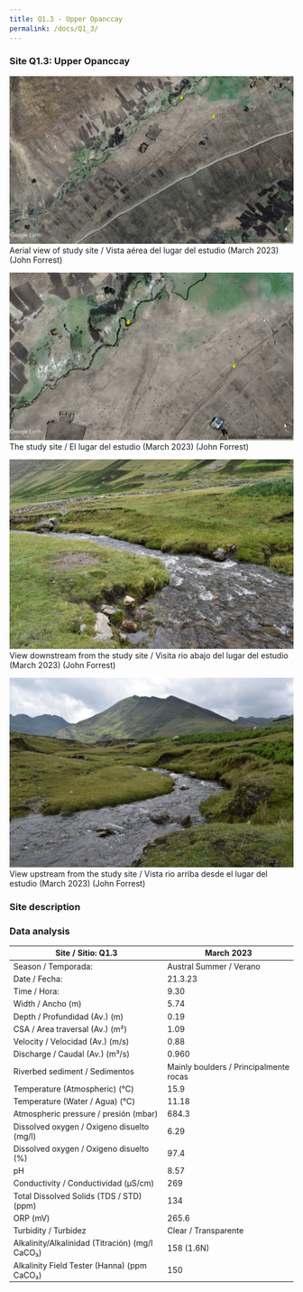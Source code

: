 ```yaml
---
title: Q1.3 - Upper Opanccay
permalink: /docs/Q1_3/
---
```



### Site Q1.3: Upper Opanccay

![Q1.3](/assets/sites/Q1.3.jpg)
Aerial view of study site / Vista aérea del lugar del estudio (March 2023) (John Forrest)


![Q1.3site](/assets/sites/Q1.3site.jpg)
The study site / El lugar del estudio (March 2023) (John Forrest)


![Q1.3downstream](/assets/sites/Q1.3downstream.jpg)
View downstream from the study site / Visita rio abajo del lugar del estudio (March 2023) (John Forrest)


![Q1.3upstream](/assets/sites/Q1.3upstream.jpg)
View upstream from the study site / Vista rio arriba desde el lugar del estudio (March 2023) (John Forrest)


### Site description

### Data analysis

|     Site / Sitio: Q1.3                                   |     March 2023                                |
|----------------------------------------------------------|-----------------------------------------------|
|     Season / Temporada:                                  |     Austral Summer / Verano                   |
|     Date / Fecha:                                        |     21.3.23                                   |
|     Time / Hora:                                         |     9.30                                      |
|     Width / Ancho (m)                                    |     5.74                                      |
|     Depth / Profundidad (Av.) (m)                        |     0.19                                      |
|     CSA / Area traversal (Av.) (m²)                      |     1.09                                      |
|     Velocity / Velocidad  (Av.) (m/s)                    |     0.88                                      |
|     Discharge / Caudal (Av.) (m³/s)                      |     0.960                                     |
|     Riverbed sediment / Sedimentos                       |     Mainly boulders / Principalmente rocas    |
|     Temperature (Atmospheric) (°C)                       |     15.9                                      |
|     Temperature (Water / Agua) (°C)                      |     11.18                                     |
|     Atmospheric pressure / presión (mbar)                |     684.3                                     |
|     Dissolved oxygen /   Oxigeno disuelto (mg/l)         |     6.29                                      |
|     Dissolved oxygen / Oxigeno disuelto (%)              |     97.4                                      |
|     pH                                                   |                        8.57                   |
|     Conductivity / Conductividad (µS/cm)                 |     269                                       |
|     Total Dissolved Solids (TDS / STD)  (ppm)            |     134                                       |
|     ORP (mV)                                             |     265.6                                     |
|     Turbidity / Turbidez                                 |     Clear / Transparente                      |
|     Alkalinity/Alkalinidad   (Titración) (mg/l CaCO₃)    |     158 (1.6N)                                |
|     Alkalinity Field Tester (Hanna) (ppm CaCO₃)          |     150                                       |

